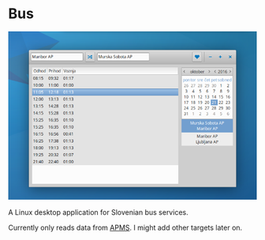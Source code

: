 # Bus
![screen](screenshot.png)

A Linux desktop application for Slovenian bus services.

Currently only reads data from [APMS](http://www.apms.si/).
I might add other targets later on.
